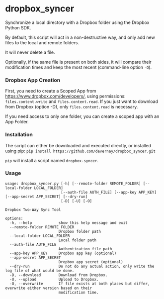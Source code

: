 # dropbox_syncer
Synchronize a local directory with a Dropbox folder using the Dropbox Python SDK.

By default, this script will act in a non-destructive way, and only add new files to the local and remote folders.

It will never delete a file.

Optionally, if the same file is present on both sides, it will compare their modification times and keep the most recent (command-line option `-O`).

### Dropbox App Creation

First, you need to create a Scoped App from https://www.dropbox.com/developers/, using permissions:
`files.content.write` and `files.content.read`. If you just want to download from Dropbox (option -D),
only `files.content.read` is necessary.

If you need access to only one folder, you can create a scoped app with an App Folder.

### Installation

The script can either be downloaded and executed directly, or installed using pip: `pip install https://github.com/devernay/dropbox_syncer.git`

`pip` will install a script named `dropbox-syncer`.

### Usage

```
usage: dropbox_syncer.py [-h] [--remote-folder REMOTE_FOLDER] [--local-folder LOCAL_FOLDER]
                         [--auth-file AUTH_FILE] [--app-key APP_KEY] [--app-secret APP_SECRET] [--dry-run]
                         [-D] [-U] [-O]

Dropbox Two-Way Sync Tool

options:
  -h, --help            show this help message and exit
  --remote-folder REMOTE_FOLDER
                        Dropbox folder path
  --local-folder LOCAL_FOLDER
                        Local folder path
  --auth-file AUTH_FILE
                        Authentication file path
  --app-key APP_KEY     Dropbox app key (optional)
  --app-secret APP_SECRET
                        Dropbox app secret (optional)
  --dry-run             Do not do any actual action, only write the log file of what would be done.
  -D, --download        Download from Dropbox.
  -U, --upload          Upload to Dropbox.
  -O, --overwrite       If file exists at both places but differ, overwrite either version based on their
                        modification time.
```